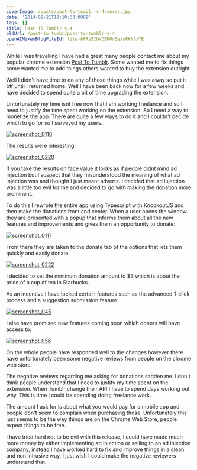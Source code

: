 ```yaml
---
coverImage: /posts/post-to-tumblr-v-4/cover.jpg
date: '2014-02-21T19:10:33.000Z'
tags: []
title: Post To Tumblr v.4
oldUrl: /post-to-tumbr/post-to-tumblr-v-4
openAIMikesBlogFileId: file-ARRs5IbVOEK0n5exsRKNSxTE
---
```


While I was travelling I have had a great many people contact me about my popular chrome extension [Post To Tumblr](https://chrome.google.com/webstore/detail/post-to-tumblr/dbpicbbcpanckagpdjflgojlknomoiah?hl=en). Some wanted me to fix things some wanted me to add things others wanted to buy the extension outright.

<!-- more -->

Well I didn't have time to do any of those things while I was away so put it off until I returned home. Well I have been back now for a few weeks and have decided to spend quite a bit of time upgrading the extension.

Unfortunately my time isnt free now that I am working freelance and so I need to justify the time spent working on the extension. So I need a way to monetize the app. There are quite a few ways to do it and I couldn't decide which to go for so I surveyed my users.

[![screenshot_0116](https://www.mikecann.blog/wp-content/uploads/2014/03/screenshot_0116.png)](https://www.mikecann.blog/wp-content/uploads/2014/03/screenshot_0116.png)

The results were interesting:

[![screenshot_0220](https://www.mikecann.blog/wp-content/uploads/2014/03/screenshot_0220.png)](https://www.mikecann.blog/wp-content/uploads/2014/03/screenshot_0220.png)

If you take the results on face value it looks as if people didnt mind ad injection but I suspect that they misunderstood the meaning of what ad injection was and thought I just meant adverts. I decided that ad injection was a little too evil for me and decided to go with making the donation more prominent.

To do this I rewrote the entire app using Typescript with KnockoutJS and then make the donations front and center. When a user opens the window they are presented with a popup that informs them about all the new features and improvements and gives them an opportunity to donate:

[![screenshot_0117](https://www.mikecann.blog/wp-content/uploads/2014/03/screenshot_0117.png)](https://www.mikecann.blog/wp-content/uploads/2014/03/screenshot_0117.png)

From there they are taken to the donate tab of the options that lets them quickly and easily donate.

[![screenshot_0222](https://www.mikecann.blog/wp-content/uploads/2014/03/screenshot_0222.png)](https://www.mikecann.blog/wp-content/uploads/2014/03/screenshot_0222.png)

I decided to set the minimum donation amount to \$3 which is about the price of a cup of tea in Starbucks.

As an incentive I have locked certain features such as the advanced 1-click process and a suggestion submission feature:

[![screenshot_045](https://www.mikecann.blog/wp-content/uploads/2014/03/screenshot_045.png)](https://www.mikecann.blog/wp-content/uploads/2014/03/screenshot_045.png)

I also have promised new features coming soon which donors will have access to:

[![screenshot_056](https://www.mikecann.blog/wp-content/uploads/2014/03/screenshot_056.png)](https://www.mikecann.blog/wp-content/uploads/2014/03/screenshot_056.png)

On the whole people have responded well to the changes however there have unfortunately been some negative reviews from people on the chrome web store.

The negative reviews regarding me asking for donations sadden me. I don't think people understand that I need to justify my time spent on the extension. When Tumblr change their API I have to spend days working out why. This is time I could be spending doing freelance work.

The amount I ask for is about what you would pay for a mobile app and people don't seem to complain when purchasing those. Unfortunately this just seems to be the way things are on the Chrome Web Store, people expect things to be free.

I have tried hard not to be evil with this release, I could have made much more money by either implementing ad injection or selling to an ad injection company, instead I have worked hard to fix and improve things in a clean and non intrusive way. I just wish I could make the negative reviewers understand that.
